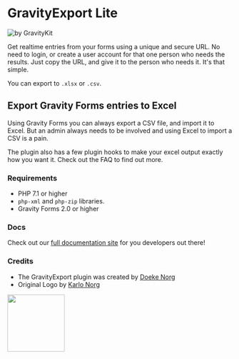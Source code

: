 # GravityExport Lite
![by GravityKit](https://raw.githubusercontent.com/GravityKit/GravityExport-Lite/master/assets/banner-772x250.png)

Get realtime entries from your forms using a unique and secure URL. No need to login, or create a user account for
that one person who needs the results. Just copy the URL, and give it to the person who needs it. It's that simple.

You can export to `.xlsx` or `.csv`.

## Export Gravity Forms entries to Excel

Using Gravity Forms you can always export a CSV file, and import it to Excel. But an admin always needs to be involved
and using Excel to import a CSV is a pain.

The plugin also has a few plugin hooks to make your excel output exactly how you want it. Check out the FAQ to find
out more.

### Requirements

* PHP 7.1 or higher
* `php-xml` and `php-zip` libraries.
* Gravity Forms 2.0 or higher

### Docs

Check out our [full documentation site](https://gfexcel.com) for you developers out there!

### Credits

- The GravityExport plugin was created by [Doeke Norg](https://doeken.org)
- Original Logo by [Karlo Norg](https://www.karlon.org)

<img src="https://raw.githubusercontent.com/GravityKit/GravityExport-Lite/master/assets/icon-256x256.png" width="128">
